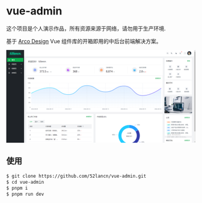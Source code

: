# vue-admin

这个项目是个人演示作品，所有资源来源于网络，请勿用于生产环境.

基于 [Arco Design](https://arco.design/) Vue 组件库的开箱即用的中后台前端解决方案。

![首页](public/home.png)


## 使用

```shell
$ git clone https://github.com/52lancn/vue-admin.git
$ cd vue-admin
$ pnpm i
$ pnpm run dev
```